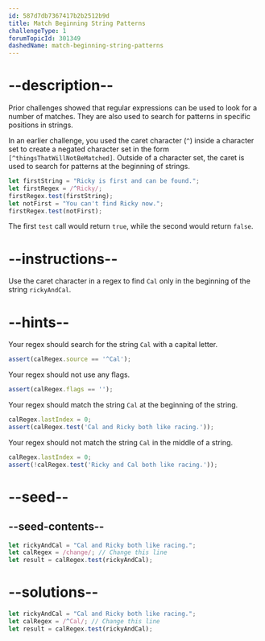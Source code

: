 ```yaml
---
id: 587d7db7367417b2b2512b9d
title: Match Beginning String Patterns
challengeType: 1
forumTopicId: 301349
dashedName: match-beginning-string-patterns
---
```


# --description--

Prior challenges showed that regular expressions can be used to look for a number of matches. They are also used to search for patterns in specific positions in strings.

In an earlier challenge, you used the caret character (`^`) inside a character set to create a negated character set in the form `[^thingsThatWillNotBeMatched]`. Outside of a character set, the caret is used to search for patterns at the beginning of strings.

```js
let firstString = "Ricky is first and can be found.";
let firstRegex = /^Ricky/;
firstRegex.test(firstString);
let notFirst = "You can't find Ricky now.";
firstRegex.test(notFirst);
```

The first `test` call would return `true`, while the second would return `false`.

# --instructions--

Use the caret character in a regex to find `Cal` only in the beginning of the string `rickyAndCal`.

# --hints--

Your regex should search for the string `Cal` with a capital letter.

```js
assert(calRegex.source == '^Cal');
```

Your regex should not use any flags.

```js
assert(calRegex.flags == '');
```

Your regex should match the string `Cal` at the beginning of the string.

```js
calRegex.lastIndex = 0;
assert(calRegex.test('Cal and Ricky both like racing.'));
```

Your regex should not match the string `Cal` in the middle of a string.

```js
calRegex.lastIndex = 0;
assert(!calRegex.test('Ricky and Cal both like racing.'));
```

# --seed--

## --seed-contents--

```js
let rickyAndCal = "Cal and Ricky both like racing.";
let calRegex = /change/; // Change this line
let result = calRegex.test(rickyAndCal);
```

# --solutions--

```js
let rickyAndCal = "Cal and Ricky both like racing.";
let calRegex = /^Cal/; // Change this line
let result = calRegex.test(rickyAndCal);
```
